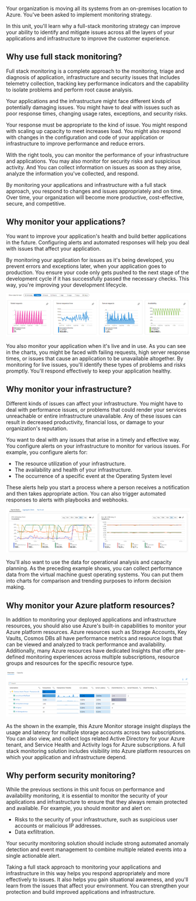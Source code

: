 Your organization is moving all its systems from an on-premises location to Azure. You've been asked to implement monitoring strategy.

In this unit, you'll learn why a full-stack monitoring strategy can improve your ability to identify and mitigate issues across all the layers of your applications and infrastructure to improve the customer experience.

## Why use full stack monitoring?

Full stack monitoring is a complete approach to the monitoring, triage and diagnosis of application, infrastructure and security issues that includes telemetry collection, tracking key performance indicators and the capability to isolate problems and perform root cause analysis.

Your applications and the infrastructure might face different kinds of potentially damaging issues. You might have to deal with issues such as poor response times, changing usage rates, exceptions, and security risks.

Your response must be appropriate to the kind of issue. You might respond with scaling up capacity to meet increases load. You might also respond with changes in the configuration and code of your application or infrastructure to improve performance and reduce errors.

With the right tools, you can monitor the performance of your infrastructure and applications. You may also monitor for security risks and suspicious activity. And You can collect information on issues as soon as they arise, analyze the information you've collected, and respond.

By monitoring your applications and infrastructure with a full stack approach, you respond to changes and issues appropriately and on time. Over time, your organization will become more productive, cost-effective, secure, and competitive.


## Why monitor your applications?

You want to improve your application's health and build better applications in the future. Configuring alerts and automated responses will help you deal with issues that affect your application.

By monitoring your application for issues as it's being developed, you prevent errors and exceptions later, when your application goes to production. You ensure your code only gets pushed to the next stage of the development cycle if it has successfully passed the necessary checks. This way, you're improving your development lifecycle.

![Screenshot of Application Key Performance Indicators.](../media/2-full-stack-monitoring-01.png)

You also monitor your application when it's live and in use. As you can see in the charts, you might be faced with failing requests, high server response times, or issues that cause an application to be unavailable altogether. By monitoring for live issues, you'll identify these types of problems and risks promptly. You'll respond effectively to keep your application healthy.

## Why monitor your infrastructure?

Different kinds of issues can affect your infrastructure. You might have to deal with performance issues, or problems that could render your services unreachable or entire infrastructure unavailable. Any of these issues can result in decreased productivity, financial loss, or damage to your organization's reputation.

You want to deal with any issues that arise in a timely and effective way. You configure alerts on your infrastructure to monitor for various issues. For example, you configure alerts for:

- The resource utilization of your infrastructure.
- The availability and health of your infrastructure.
- The occurrence of a specific event at the Operating System level

These alerts help you start a process where a person receives a notification and then takes appropriate action. You can also trigger automated responses to alerts with playbooks and webhooks.

![Screenshot of Virtual Machine KPIs.](../media/2-full-stack-monitoring-02.png)

You'll also want to use the data for operational analysis and capacity planning. As the preceding example shows, you can collect performance data from the virtual machine guest operating systems. You can put them into charts for comparison and trending purposes to inform decision making.

## Why monitor your Azure platform resources?

In addition to monitoring your deployed applications and infrastructure resources, you should also use Azure's built-in capabilities to monitor your Azure platform resources. Azure resources such as Storage Accounts, Key Vaults, Cosmos DBs all have performance metrics and resource logs that can be viewed and analyzed to track performance and availability. Additionally, many Azure resources have dedicated Insights that offer pre-defined monitoring experiences across multiple subscriptions, resource groups and resources for the specific resource type.

![Screenshot of Azure Storage KPIs.](../media/2-full-stack-monitoring-03.png)

As the shown in the example, this Azure Monitor storage insight displays the usage and latency for multiple storage accounts across two subscriptions. You can also view, and collect logs related Active Directory for your Azure tenant, and Service Health and Activity logs for Azure subscriptions. A full stack monitoring solution includes visibility into Azure platform resources on which your application and infrastructure depend.

## Why perform security monitoring?

While the previous sections in this unit focus on performance and availability monitoring, it is essential to monitor the security of your applications and infrastructure to ensure that they always remain protected and available. For example, you should monitor and alert on:

- Risks to the security of your infrastructure, such as suspicious user accounts or malicious IP addresses.
- Data exfiltration.

Your security monitoring solution should include strong automated anomaly detection and event management to combine multiple related events into a single actionable alert.

Taking a full stack approach to monitoring your applications and infrastructure in this way helps you respond appropriately and more effectively to issues. It also helps you gain situational awareness, and you'll learn from the issues that affect your environment. You can strengthen your protection and build improved applications and infrastructure.